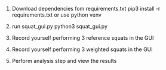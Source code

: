1. Download dependencies fom requirements.txt
pip3 install -r requirements.txt
or use python venv
2. run squat_gui.py
python3 squat_gui.py
3. Record yourself performing 3 reference squats in the GUI

4. Record yourself performing 3 weighted squats in the GUI

5. Perform analysis step and view the results
